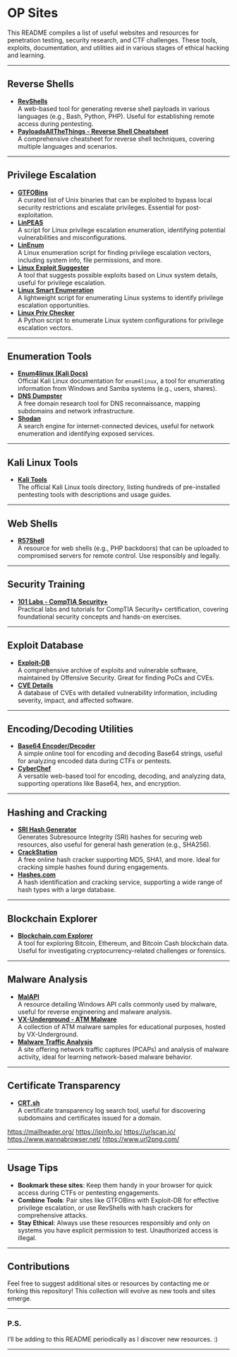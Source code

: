 
# OP Sites

This README compiles a list of useful websites and resources for penetration testing, security research, and CTF challenges. These tools, exploits, documentation, and utilities aid in various stages of ethical hacking and learning.

---

## Reverse Shells
- **[RevShells](https://www.revshells.com/)**  
  A web-based tool for generating reverse shell payloads in various languages (e.g., Bash, Python, PHP). Useful for establishing remote access during pentesting.
- **[PayloadsAllTheThings - Reverse Shell Cheatsheet](https://github.com/swisskyrepo/PayloadsAllTheThings/blob/master/Methodology%20and%20Resources/Reverse%20Shell%20Cheatsheet.md)**  
  A comprehensive cheatsheet for reverse shell techniques, covering multiple languages and scenarios.

---

## Privilege Escalation
- **[GTFOBins](https://gtfobins.github.io/)**  
  A curated list of Unix binaries that can be exploited to bypass local security restrictions and escalate privileges. Essential for post-exploitation.
- **[LinPEAS](https://github.com/peass-ng/PEASS-ng/tree/master/linPEAS)**  
  A script for Linux privilege escalation enumeration, identifying potential vulnerabilities and misconfigurations.
- **[LinEnum](https://github.com/rebootuser/LinEnum)**  
  A Linux enumeration script for finding privilege escalation vectors, including system info, file permissions, and more.
- **[Linux Exploit Suggester](https://github.com/The-Z-Labs/linux-exploit-suggester)**  
  A tool that suggests possible exploits based on Linux system details, useful for privilege escalation.
- **[Linux Smart Enumeration](https://github.com/diego-treitos/linux-smart-enumeration)**  
  A lightweight script for enumerating Linux systems to identify privilege escalation opportunities.
- **[Linux Priv Checker](https://github.com/linted/linuxprivchecker)**  
  A Python script to enumerate Linux system configurations for privilege escalation vectors.

---

## Enumeration Tools
- **[Enum4linux (Kali Docs)](https://www.kali.org/tools/enum4linux/)**  
  Official Kali Linux documentation for `enum4linux`, a tool for enumerating information from Windows and Samba systems (e.g., users, shares).
- **[DNS Dumpster](https://dnsdumpster.com/)**  
  A free domain research tool for DNS reconnaissance, mapping subdomains and network infrastructure.
- **[Shodan](https://www.shodan.io/)**  
  A search engine for internet-connected devices, useful for network enumeration and identifying exposed services.

---

## Kali Linux Tools
- **[Kali Tools](https://www.kali.org/tools/)**  
  The official Kali Linux tools directory, listing hundreds of pre-installed pentesting tools with descriptions and usage guides.

---

## Web Shells
- **[R57Shell](https://www.r57shell.net/)**  
  A resource for web shells (e.g., PHP backdoors) that can be uploaded to compromised servers for remote control. Use responsibly and legally.

---

## Security Training
- **[101 Labs - CompTIA Security+](https://www.101labs.net/comptia-security/)**  
  Practical labs and tutorials for CompTIA Security+ certification, covering foundational security concepts and hands-on exercises.

---

## Exploit Database
- **[Exploit-DB](https://www.exploit-db.com/)**  
  A comprehensive archive of exploits and vulnerable software, maintained by Offensive Security. Great for finding PoCs and CVEs.
- **[CVE Details](https://www.cvedetails.com/)**  
  A database of CVEs with detailed vulnerability information, including severity, impact, and affected software.

---

## Encoding/Decoding Utilities
- **[Base64 Encoder/Decoder](https://appdevtools.com/base64-encoder-decoder)**  
  A simple online tool for encoding and decoding Base64 strings, useful for analyzing encoded data during CTFs or pentests.
- **[CyberChef](https://gchq.github.io/CyberChef/)**  
  A versatile web-based tool for encoding, decoding, and analyzing data, supporting operations like Base64, hex, and encryption.

---

## Hashing and Cracking
- **[SRI Hash Generator](https://www.srihash.org/)**  
  Generates Subresource Integrity (SRI) hashes for securing web resources, also useful for general hash generation (e.g., SHA256).
- **[CrackStation](https://crackstation.net/)**  
  A free online hash cracker supporting MD5, SHA1, and more. Ideal for cracking simple hashes found during engagements.
- **[Hashes.com](https://hashes.com/en/decrypt/hash)**  
  A hash identification and cracking service, supporting a wide range of hash types with a large database.

---

## Blockchain Explorer
- **[Blockchain.com Explorer](https://www.blockchain.com/explorer/)**  
  A tool for exploring Bitcoin, Ethereum, and Bitcoin Cash blockchain data. Useful for investigating cryptocurrency-related challenges or forensics.

---

## Malware Analysis
- **[MalAPI](https://malapi.io/)**  
  A resource detailing Windows API calls commonly used by malware, useful for reverse engineering and malware analysis.
- **[VX-Underground - ATM Malware](https://vx-underground.org/Samples/ATM%20Malware)**  
  A collection of ATM malware samples for educational purposes, hosted by VX-Underground.
- **[Malware Traffic Analysis](https://www.malware-traffic-analysis.net/)**  
  A site offering network traffic captures (PCAPs) and analysis of malware activity, ideal for learning network-based malware behavior.

---

## Certificate Transparency
- **[CRT.sh](https://crt.sh/)**  
  A certificate transparency log search tool, useful for discovering subdomains and certificates issued for a domain.


https://mailheader.org/
https://ipinfo.io/
https://urlscan.io/
https://www.wannabrowser.net/
https://www.url2png.com/

---

## Usage Tips
- **Bookmark these sites**: Keep them handy in your browser for quick access during CTFs or pentesting engagements.
- **Combine Tools**: Pair sites like GTFOBins with Exploit-DB for effective privilege escalation, or use RevShells with hash crackers for comprehensive attacks.
- **Stay Ethical**: Always use these resources responsibly and only on systems you have explicit permission to test. Unauthorized access is illegal.

---

## Contributions
Feel free to suggest additional sites or resources by contacting me or forking this repository! This collection will evolve as new tools and sites emerge.

---

### P.S.
I’ll be adding to this README periodically as I discover new resources. :)

---
